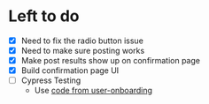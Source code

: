 # Left to do

- [x] Need to fix the radio button issue
- [x] Need to make sure posting works
- [x] Make post results show up on confirmation page
- [x] Build confirmation page UI
- [ ] Cypress Testing
  - Use [code from user-onboarding](https://github.com/jwbw29/user-onboarding/blob/main/cypress/e2e/spec.cy.js)
